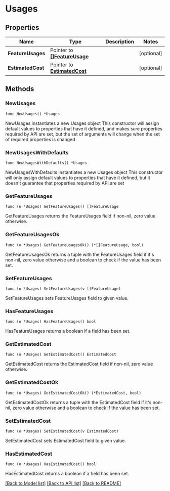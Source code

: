 # Usages

## Properties

Name | Type | Description | Notes
------------ | ------------- | ------------- | -------------
**FeatureUsages** | Pointer to [**[]FeatureUsage**](FeatureUsage.md) |  | [optional] 
**EstimatedCost** | Pointer to [**EstimatedCost**](EstimatedCost.md) |  | [optional] 

## Methods

### NewUsages

`func NewUsages() *Usages`

NewUsages instantiates a new Usages object
This constructor will assign default values to properties that have it defined,
and makes sure properties required by API are set, but the set of arguments
will change when the set of required properties is changed

### NewUsagesWithDefaults

`func NewUsagesWithDefaults() *Usages`

NewUsagesWithDefaults instantiates a new Usages object
This constructor will only assign default values to properties that have it defined,
but it doesn't guarantee that properties required by API are set

### GetFeatureUsages

`func (o *Usages) GetFeatureUsages() []FeatureUsage`

GetFeatureUsages returns the FeatureUsages field if non-nil, zero value otherwise.

### GetFeatureUsagesOk

`func (o *Usages) GetFeatureUsagesOk() (*[]FeatureUsage, bool)`

GetFeatureUsagesOk returns a tuple with the FeatureUsages field if it's non-nil, zero value otherwise
and a boolean to check if the value has been set.

### SetFeatureUsages

`func (o *Usages) SetFeatureUsages(v []FeatureUsage)`

SetFeatureUsages sets FeatureUsages field to given value.

### HasFeatureUsages

`func (o *Usages) HasFeatureUsages() bool`

HasFeatureUsages returns a boolean if a field has been set.

### GetEstimatedCost

`func (o *Usages) GetEstimatedCost() EstimatedCost`

GetEstimatedCost returns the EstimatedCost field if non-nil, zero value otherwise.

### GetEstimatedCostOk

`func (o *Usages) GetEstimatedCostOk() (*EstimatedCost, bool)`

GetEstimatedCostOk returns a tuple with the EstimatedCost field if it's non-nil, zero value otherwise
and a boolean to check if the value has been set.

### SetEstimatedCost

`func (o *Usages) SetEstimatedCost(v EstimatedCost)`

SetEstimatedCost sets EstimatedCost field to given value.

### HasEstimatedCost

`func (o *Usages) HasEstimatedCost() bool`

HasEstimatedCost returns a boolean if a field has been set.


[[Back to Model list]](HOW-TO.md#documentation-for-models) [[Back to API list]](HOW-TO.md#documentation-for-api-endpoints) [[Back to README]](HOW-TO.md)


